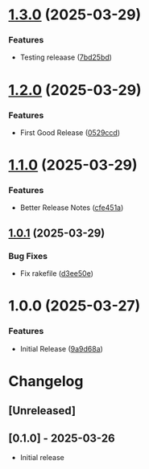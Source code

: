 # [1.3.0](https://github.com/abhiccc1/string_calculator/compare/v1.2.0...v1.3.0) (2025-03-29)


### Features

* Testing releaase ([7bd25bd](https://github.com/abhiccc1/string_calculator/commit/7bd25bdc9990c0f3f653c32f1afb72c06298900e))

# [1.2.0](https://github.com/abhiccc1/string_calculator/compare/v1.1.0...v1.2.0) (2025-03-29)


### Features

* First Good Release ([0529ccd](https://github.com/abhiccc1/string_calculator/commit/0529ccd544c6c83fa0a0e592a0dd10532b2d7e41))

# [1.1.0](https://github.com/abhiccc1/string_calculator/compare/v1.0.1...v1.1.0) (2025-03-29)


### Features

* Better Release Notes ([cfe451a](https://github.com/abhiccc1/string_calculator/commit/cfe451a1e3e81bd1808e4bc57afb9902505c8607))

## [1.0.1](https://github.com/abhiccc1/string_calculator/compare/v1.0.0...v1.0.1) (2025-03-29)


### Bug Fixes

* Fix rakefile ([d3ee50e](https://github.com/abhiccc1/string_calculator/commit/d3ee50e63e41b7c753a08caef7c67f429b25ac75))

# 1.0.0 (2025-03-27)


### Features

* Initial Release ([9a9d68a](https://github.com/abhiccc1/string_calculator/commit/9a9d68a7c2ddc3288213ce69770ef61d0837ab84))

# Changelog

## [Unreleased]

## [0.1.0] - 2025-03-26

- Initial release
